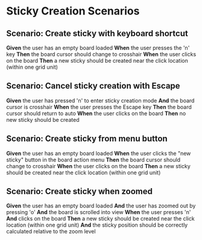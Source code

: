 # Sticky Creation Scenarios

## Scenario: Create sticky with keyboard shortcut
**Given** the user has an empty board loaded
**When** the user presses the 'n' key
**Then** the board cursor should change to crosshair
**When** the user clicks on the board
**Then** a new sticky should be created near the click location (within one grid unit)

## Scenario: Cancel sticky creation with Escape
**Given** the user has pressed 'n' to enter sticky creation mode
**And** the board cursor is crosshair
**When** the user presses the Escape key
**Then** the board cursor should return to auto
**When** the user clicks on the board
**Then** no new sticky should be created

## Scenario: Create sticky from menu button
**Given** the user has an empty board loaded
**When** the user clicks the "new sticky" button in the board action menu
**Then** the board cursor should change to crosshair
**When** the user clicks on the board
**Then** a new sticky should be created near the click location (within one grid unit)

## Scenario: Create sticky when zoomed
**Given** the user has an empty board loaded
**And** the user has zoomed out by pressing 'o'
**And** the board is scrolled into view
**When** the user presses 'n'
**And** clicks on the board
**Then** a new sticky should be created near the click location (within one grid unit)
**And** the sticky position should be correctly calculated relative to the zoom level


